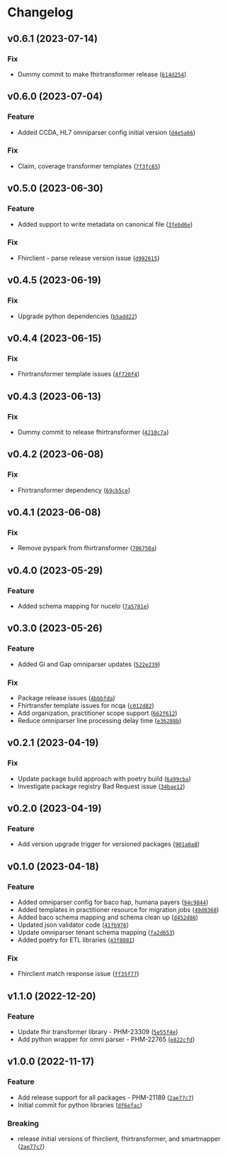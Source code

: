 # Changelog

<!--next-version-placeholder-->

## v0.6.1 (2023-07-14)

### Fix

* Dummy commit to make fhirtransformer release ([`614d254`](https://gitlab.com/health-ec/platform/core/libraries/etl-libraries/-/commit/614d2541e1c7760d30c554a947037cd0d1cf2274))

## v0.6.0 (2023-07-04)

### Feature

* Added CCDA, HL7 omniparser config initial version ([`d4e5a66`](https://gitlab.com/health-ec/platform/core/libraries/etl-libraries/-/commit/d4e5a66de1c5ac9f8c36e461c289e6fc50c09920))

### Fix

* Claim, coverage transformer templates ([`7f3fc65`](https://gitlab.com/health-ec/platform/core/libraries/etl-libraries/-/commit/7f3fc65692e1cdae6628d168380255af6ed079e9))

## v0.5.0 (2023-06-30)

### Feature

* Added support to write metadata on canonical file ([`3febd6e`](https://gitlab.com/health-ec/platform/core/libraries/etl-libraries/-/commit/3febd6e5616fa9e39058e2ff9c664b0a7db141a9))

### Fix

* Fhirclient - parse release version issue ([`d992615`](https://gitlab.com/health-ec/platform/core/libraries/etl-libraries/-/commit/d9926152109df6f63397d3b2df639c07ee6daff0))

## v0.4.5 (2023-06-19)

### Fix

* Upgrade python dependencies ([`b5add22`](https://gitlab.com/health-ec/platform/core/libraries/etl-libraries/-/commit/b5add228760f1c7e22b93e79fb3db1e0e6d25c6c))

## v0.4.4 (2023-06-15)

### Fix

* Fhirtransformer template issues ([`4f720f4`](https://gitlab.com/health-ec/platform/core/libraries/etl-libraries/-/commit/4f720f4ab7f810af5a45e645326dd670478451ac))

## v0.4.3 (2023-06-13)

### Fix

* Dummy commit to release fhirtransformer ([`4210c7a`](https://gitlab.com/health-ec/platform/core/libraries/etl-libraries/-/commit/4210c7a9b67860ddcd99c532b8372276a4f3bc33))

## v0.4.2 (2023-06-08)

### Fix

* Fhirtransformer dependency ([`69cb5ce`](https://gitlab.com/health-ec/platform/core/libraries/etl-libraries/-/commit/69cb5cef6fe79153f85de853ac0b53cfc2b92d38))

## v0.4.1 (2023-06-08)

### Fix

* Remove pyspark from fhirtransformer ([`706750a`](https://gitlab.com/health-ec/platform/core/libraries/etl-libraries/-/commit/706750a9853d9861b5b8ef538349cd011f03eaa9))

## v0.4.0 (2023-05-29)
### Feature

* Added schema mapping for nucelo ([`7a5781e`](https://gitlab.com/health-ec/platform/core/libraries/etl-libraries/-/commit/7a5781e8ffca2d3fc3c6bf17d6986a84e982d517))

## v0.3.0 (2023-05-26)
### Feature
* Added Gi and Gap omniparser updates ([`522e239`](https://gitlab.com/health-ec/platform/core/libraries/etl-libraries/-/commit/522e239f16f286aeeb9e920e3f499e72aa8ccc86))

### Fix
* Package release issues ([`4bbbfda`](https://gitlab.com/health-ec/platform/core/libraries/etl-libraries/-/commit/4bbbfda67eb472d790b13609d538b83e57d3fc22))
* Fhirtransfer template issues for ncqa ([`c012d82`](https://gitlab.com/health-ec/platform/core/libraries/etl-libraries/-/commit/c012d82bc864869703be8f2e140b7d0d8b78a455))
* Add organization, practitioner scope support ([`662f612`](https://gitlab.com/health-ec/platform/core/libraries/etl-libraries/-/commit/662f6127ccaea8eecf0d1290e502abefa8248319))
* Reduce omniparser line processing delay time ([`e36288b`](https://gitlab.com/health-ec/platform/core/libraries/etl-libraries/-/commit/e36288bcae4a3959d6bd91bc8572b7cb7d1c11a3))

## v0.2.1 (2023-04-19)
### Fix
* Update package build approach with poetry build ([`6a99cba`](https://gitlab.com/health-ec/platform/core/libraries/etl-libraries/-/commit/6a99cba7d7edae00d9d7f2601e85afa352e7f059))
* Investigate package registry Bad Request issue ([`34bae12`](https://gitlab.com/health-ec/platform/core/libraries/etl-libraries/-/commit/34bae12865c3752498ac228a7b20adece8ddebcb))

## v0.2.0 (2023-04-19)
### Feature
* Add version upgrade trigger for versioned packages ([`901a0a8`](https://gitlab.com/health-ec/platform/core/libraries/etl-libraries/-/commit/901a0a810805ea6f7bc11169858f56ccda97ea52))

## v0.1.0 (2023-04-18)
### Feature
* Added omniparser config for baco hap, humana payers ([`94c9844`](https://gitlab.com/health-ec/platform/core/libraries/etl-libraries/-/commit/94c98442049e7d092a38def014c267e680441e9d))
* Added templates in practitioner resource for migration jobs ([`49d0368`](https://gitlab.com/health-ec/platform/core/libraries/etl-libraries/-/commit/49d0368a52f769f29e8f969bd631bbb24b9b3b03))
* Added baco schema mapping and schema clean up ([`d452d86`](https://gitlab.com/health-ec/platform/core/libraries/etl-libraries/-/commit/d452d867cc803e5f3511e937af08aef17d8e8bfb))
* Updated json validator code ([`41fb976`](https://gitlab.com/health-ec/platform/core/libraries/etl-libraries/-/commit/41fb9764cf45baed00dd7c5f5ecec6531e56c29b))
* Update omniparser tenant schema mapping ([`fa2d653`](https://gitlab.com/health-ec/platform/core/libraries/etl-libraries/-/commit/fa2d65376a9cf1d1984f3bbe7d0a382ec1338a5c))
* Added poetry for ETL libraries ([`43f8081`](https://gitlab.com/health-ec/platform/core/libraries/etl-libraries/-/commit/43f80814d644567c1247d9c050a88ba55a11241d))

### Fix
* Fhirclient match response issue ([`ff35f77`](https://gitlab.com/health-ec/platform/core/libraries/etl-libraries/-/commit/ff35f77a116675a21d11c7a09db7f7af23466020))

## v1.1.0 (2022-12-20)
### Feature
* Update fhir transformer library - PHM-23309 ([`5e55f4e`](https://github.com/health-ec/architecture/prototypes/etl/libraries/commit/5e55f4ecfa6737218390d415c4da4d94f40a402a))
* Add python wrapper for omni parser - PHM-22765 ([`e822cfd`](https://github.com/health-ec/architecture/prototypes/etl/libraries/commit/e822cfd9db784f10643a83261e8accc39c3065a7))

## v1.0.0 (2022-11-17)
### Feature
* Add release support for all packages - PHM-21189 ([`2ae77c7`](https://github.com/health-ec/architecture/prototypes/etl/libraries/commit/2ae77c79f89e63c5045d81c8be40cff0f41ce39f))
* Initial commit for python libraries ([`df6efac`](https://github.com/health-ec/architecture/prototypes/etl/libraries/commit/df6efac28ca395842a973698f9619eeebaa239ec))

### Breaking
* release initial versions of fhirclient, fhirtransformer, and smartmapper  ([`2ae77c7`](https://github.com/health-ec/architecture/prototypes/etl/libraries/commit/2ae77c79f89e63c5045d81c8be40cff0f41ce39f))
